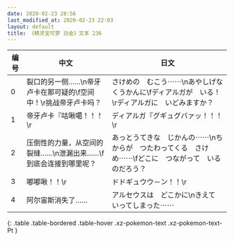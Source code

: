 ```yaml
---
date: 2020-02-23 20:56
last_modified_at: 2020-02-23 22:03
layout: default
title: 《精灵宝可梦 白金》文本 236
---
```

| 编号 | 中文 | 日文 |
| ---- | ---- | ---- |
| 0 | 裂口的另一侧……\n帝牙卢卡在那可疑的\f空间中！\r挑战帝牙卢卡吗？ | さけめの　むこう⋯⋯\nあやしげな　くうかんに\fディアルガが　いる！\rディアルガに　いどみますか？ |
| 1 | 帝牙卢卡『咕啾噶！！！\r | ディアルガ『グギュグバァッ！！！\r |
| 2 | 压倒性的力量，从空间的裂缝……\n泄漏出来……\f到底会连接到哪里呢？ | あっとうてきな　じかんの⋯⋯\nちからが　つたわってくる　さけめ⋯⋯\fどこに　つながって　いるのだろう？ |
| 3 | 嘟嘟啾！！\r | ドドギュウウ－ン！！\r |
| 4 | 阿尔宙斯消失了…… | アルセウスは　どこかに\nきえて　いってしまった⋯⋯ |
{: .table .table-bordered .table-hover .xz-pokemon-text .xz-pokemon-text-Pt }